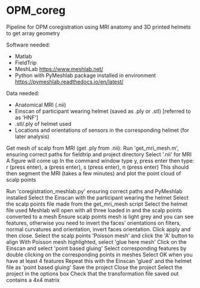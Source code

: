 # OPM_coreg
Pipeline for OPM coregistration using MRI anatomy and 3D printed helmets to get array geometry

Software needed:
- Matlab
- FieldTrip
- MeshLab https://www.meshlab.net/ 
- Python with PyMeshlab package installed in environment https://pymeshlab.readthedocs.io/en/latest/

Data needed:
- Anatomical MRI (.nii)
- Einscan of participant wearing helmet (saved as .ply or .stl) [referred to as 'HNF']
- .stl/.ply of helmet used
- Locations and orientations of sensors in the corresponding helmet (for later analysis)

Get mesh of scalp from MRI (get .ply from .nii):
Run 'get_mri_mesh.m', ensuring correct paths for fieldtrip and project directory
Select '.nii' for MRI 
A figure will come up
In the command window type y, press enter then type:
r (press enter), a (press enter), s (press enter), n (press enter)
This should then segment the MRI (takes a few minutes) and plot the point cloud of scalp points

Run 'coregistration_meshlab.py' ensuring correct paths and PyMeshlab installed
Select the Einscan with the participant wearing the helmet
Select the scalp points file made from the get_mri_mesh script
Select the helmet file used
Meshlab will open with all three loaded in and the scalp points converted to a mesh
Ensure scalp points mesh is light grey and you can see features, otherwise you need to invert the faces’ orientations on filters, normal curvatures and orientation, invert faces orientation. Click apply and then close. 
Select the scalp points 'Poisson mesh' and click the 'A' button to align
With Poisson mesh highlighted, select 'glue here mesh'
Click on the Einscan and select 'point based gluing'
Select corresponding features by double clicking on the corresponding points in meshes
Select OK when you have at least 4 features
Repeat this with the Einscan 'glued' and the helmet file as 'point based gluing'
Save the project
Close the project
Select the project in the options box
Check that the transformation file saved out contains a 4x4 matrix
